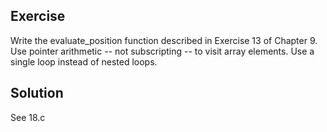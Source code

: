 ## Exercise
Write the evaluate_position function described in Exercise 13 of Chapter 9. Use pointer arithmetic -- not subscripting -- to visit array elements. Use a single loop instead of nested loops.

## Solution
See 18.c
